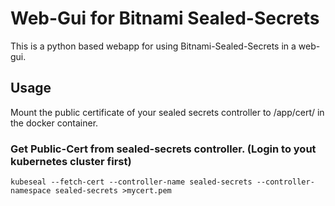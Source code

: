 # Web-Gui for Bitnami Sealed-Secrets

This is a python based webapp for using Bitnami-Sealed-Secrets in a web-gui.

## Usage
Mount the public certificate of your sealed secrets controller to /app/cert/ in the docker container.

### Get Public-Cert from sealed-secrets controller. (Login to yout kubernetes cluster first)
`kubeseal --fetch-cert --controller-name sealed-secrets --controller-namespace sealed-secrets >mycert.pem`
